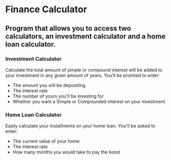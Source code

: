 # Finance Calculator 

## Program that allows you to access two calculators, an investment calculator and a home loan calculator. 

### Investment Calculator
Calculate the total amount of simple or compound interest will be added to your investment in any given amount of years.
You'll be promted to enter:
* The amount you will be depositing
* The interest rate 
* The number of yours you'll be investing for
* Whether you want a Simple or Compounded interest on your investment

### Home Loan Calculator
Easily calculate your installments on your home loan.
You'll be asked to enter:
* The current value of your home
* The interest rate
* How many months you would take to pay the bond

